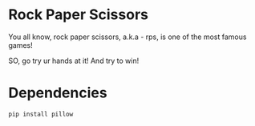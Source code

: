 # Rock Paper Scissors

You all know, rock paper scissors, a.k.a - rps, is one of the most famous games!

SO, go try ur hands at it! And try to win!

# Dependencies
```bash
pip install pillow
```